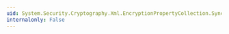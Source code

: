 ```yaml
---
uid: System.Security.Cryptography.Xml.EncryptionPropertyCollection.SyncRoot
internalonly: False
---
```

